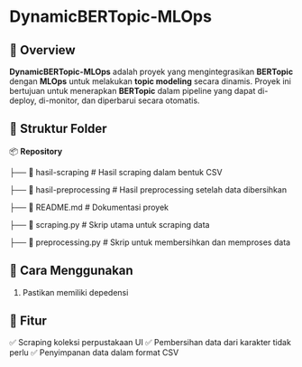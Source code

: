 ﻿# DynamicBERTopic-MLOps

## 📌 Overview

**DynamicBERTopic-MLOps** adalah proyek yang mengintegrasikan **BERTopic** dengan **MLOps** untuk melakukan **topic modeling** secara dinamis. Proyek ini bertujuan untuk menerapkan **BERTopic** dalam pipeline yang dapat di-deploy, di-monitor, dan diperbarui secara otomatis.

## 📂 Struktur Folder

📦 **Repository**

├── 📁 hasil-scraping         # Hasil scraping dalam bentuk CSV

├── 📁 hasil-preprocessing    # Hasil preprocessing setelah data dibersihkan

├── 📜 README.md              # Dokumentasi proyek

├── 📜 scraping.py            # Skrip utama untuk scraping data

├── 📜 preprocessing.py       # Skrip untuk membersihkan dan memproses data

## 🔧 Cara Menggunakan
1. Pastikan memiliki depedensi

## 📌 Fitur

✅ Scraping koleksi perpustakaan UI
✅ Pembersihan data dari karakter tidak perlu
✅ Penyimpanan data dalam format CSV
